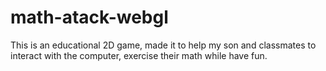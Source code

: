 # math-atack-webgl
This is an educational 2D game, made it to help my son and classmates to interact with the computer, exercise their math while have fun. 
